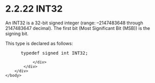 <html dir="LTR" xmlns:mshelp="http://msdn.microsoft.com/mshelp" xmlns:ddue="http://ddue.schemas.microsoft.com/authoring/2003/5" xmlns:xlink="http://www.w3.org/1999/xlink" xmlns:tool="http://www.microsoft.com/tooltip">
    <head>
        <meta http-equiv="Content-Type" content="text/html; CHARSET=utf-8"></meta>
        <meta name="save" content="history"></meta>
        <title>2.2.22 INT32</title>
        <xml>
            <mshelp:toctitle title="2.2.22 INT32"></mshelp:toctitle>
            <mshelp:rltitle title="[MS-DTYP]: INT32"></mshelp:rltitle>
            <mshelp:keyword index="A" term="b9218cdd-e76a-4c13-bb2d-c322dc39505b"></mshelp:keyword>
            <mshelp:attr name="DCSext.ContentType" value="open specification"></mshelp:attr>
            <mshelp:attr name="AssetID" value="b9218cdd-e76a-4c13-bb2d-c322dc39505b"></mshelp:attr>
            <mshelp:attr name="TopicType" value="kbRef"></mshelp:attr>
            <mshelp:attr name="DCSext.Title" value="[MS-DTYP]: INT32" />
        </xml>
    </head>
    <body>
        <div id="header">
            <h1 class="heading">2.2.22 INT32</h1>
        </div>
        <div id="mainSection">
            <div id="mainBody">
                <div id="allHistory" class="saveHistory"></div>
                <div id="sectionSection0" class="section" name="collapseableSection">
                    

<p>An INT32 is a 32-bit signed integer (range: –2147483648
through 2147483647 decimal). The first bit (Most Significant Bit (MSB)) is the
signing bit. </p>

<p>This type is declared as follows:</p>

<dl>
<dd>
<div><pre> typedef signed int INT32;
</pre></div>
</dd></dl>


                </div>
            </div>
        </div>
    </body>
</html>
